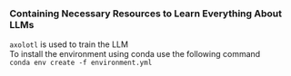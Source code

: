### Containing Necessary Resources to Learn Everything About LLMs

`axolotl` is used to train the LLM  
To install the environment using conda use the following command  
`conda env create -f environment.yml`
